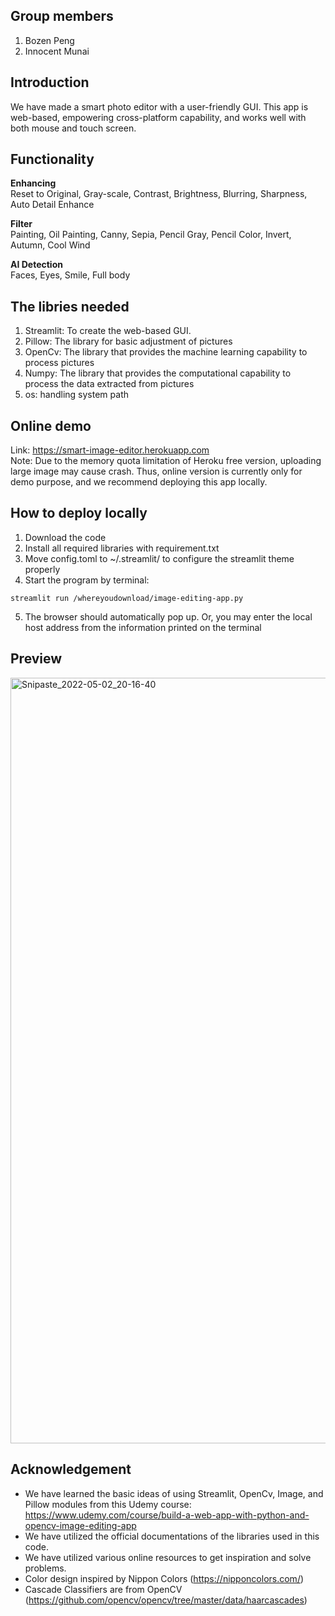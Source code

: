 ## Group members
 1. Bozen Peng
 2. Innocent Munai

## Introduction
We have made a smart photo editor with a user-friendly GUI.
This app is web-based, empowering cross-platform capability, and works well with both mouse and touch screen.

## Functionality
**Enhancing**  
Reset to Original, Gray-scale, Contrast, Brightness, Blurring, Sharpness, Auto Detail Enhance

**Filter**  
Painting, Oil Painting, Canny, Sepia, Pencil Gray, Pencil Color, Invert, Autumn, Cool Wind

**AI Detection**  
Faces, Eyes, Smile, Full body

## The libries needed
1. Streamlit:  To create the web-based GUI.
2. Pillow: The library for basic adjustment of pictures
3. OpenCv: The library that provides the machine learning capability to process pictures
4. Numpy: The library that provides the computational capability to process the data extracted from pictures
5. os: handling system path

## Online demo
Link: https://smart-image-editor.herokuapp.com<br/>
Note: Due to the memory quota limitation of Heroku free version, uploading large image may cause crash. Thus, online version is currently only for demo purpose, and we recommend deploying this app locally.

## How to deploy locally
1. Download the code
2. Install all required libraries with requirement.txt
3. Move config.toml to ~/.streamlit/ to configure the streamlit theme properly
4. Start the program by terminal:
```console
streamlit run /whereyoudownload/image-editing-app.py
```
5. The browser should automatically pop up. Or, you may enter the local host address from the information printed on the terminal

## Preview
<img width="1225" alt="Snipaste_2022-05-02_20-16-40" src="https://user-images.githubusercontent.com/42286547/166345753-f154c430-0fbe-47b5-a63a-eab610f25604.png">

## Acknowledgement
* We have learned the basic ideas of using Streamlit, OpenCv, Image, and Pillow modules from this Udemy course:
https://www.udemy.com/course/build-a-web-app-with-python-and-opencv-image-editing-app 
* We have utilized the official documentations of the libraries used in this code.
* We have utilized various online resources to get inspiration and solve problems.
* Color design inspired by Nippon Colors (https://nipponcolors.com/)
* Cascade Classifiers are from OpenCV (https://github.com/opencv/opencv/tree/master/data/haarcascades)

